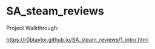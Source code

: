 # SA_steam_reviews

Project Walkthrough:

https://r0btaylor.github.io/SA_steam_reviews/1_intro.html
